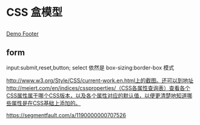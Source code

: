 # CSS 盒模型

>

## 

[Demo Footer](/articles/css-box-model/demo/footer.html)

## form

input:submit,reset,button; select 依然是 box-sizing:border-box 模式


http://www.w3.org/Style/CSS/current-work.en.html上的截图。还可以到地址http://meiert.com/en/indices/cssproperties/（CSS各属性查询表）查看各个CSS属性属于哪个CSS版本，以及各个属性对应的默认值，以便更清楚地知道哪些属性是在CSS基础上添加的。

https://segmentfault.com/a/1190000000707526

